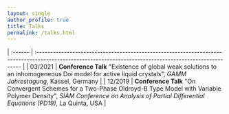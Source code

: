 ```yaml
---
layout: single
author_profile: true
title: Talks
permalink: /talks.html
---
```



| :------ | :------------------------------------------------------------------------------------------------------------------------------------------------------ |
| 03/2021 | **Conference Talk** "Existence of global weak solutions to an inhomogeneous Doi model for active liquid crystals", *GAMM Jahrestagung*, Kassel, Germany |
| 12/2019 | **Conference Talk** "On Convergent Schemes for a Two-Phase Oldroyd-B Type Model with Variable Polymer Density", *SIAM Conference on Analysis of Partial Differential Equations (PD19)*, La Quinta, USA |
